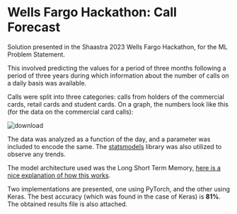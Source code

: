 # Wells Fargo Hackathon: Call Forecast
Solution presented in the Shaastra 2023 Wells Fargo Hackathon, for the ML Problem Statement. 

This involved predicting the values for a period of three months following a period of three years during which information about the number of calls on a daily basis was available. 

Calls were split into three categories: calls from holders of the commercial cards, retail cards and student cards. On a graph, the numbers look like this (for the data on the commercial card calls):

![download](https://github.com/therealram18/wf-call-forecast/assets/96683090/2c53bf88-33dd-40ac-969c-d1f9ce78de6e)

The data was analyzed as a function of the day, and a parameter was included to encode the same. The [statsmodels](https://www.statsmodels.org/stable/index.html) library was also utilized to observe any trends.

The model architecture used was the Long Short Term Memory, [here is a nice explanation of how this works](https://colah.github.io/posts/2015-08-Understanding-LSTMs/).

Two implementations are presented, one using PyTorch, and the other using Keras. The best accuracy (which was found in the case of Keras) is **81%**. The obtained results file is also attached. 
